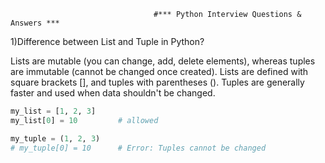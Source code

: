                                     #*** Python Interview Questions & Answers ***
1)Difference between List and Tuple in Python?

  Lists are mutable (you can change, add, delete elements), whereas tuples are immutable (cannot be changed once created).
  Lists are defined with square brackets [], and tuples with parentheses ().
  Tuples are generally faster and used when data shouldn't be changed.


 ```python
 my_list = [1, 2, 3]
 my_list[0] = 10         # allowed

 my_tuple = (1, 2, 3)
 # my_tuple[0] = 10      # Error: Tuples cannot be changed
```

